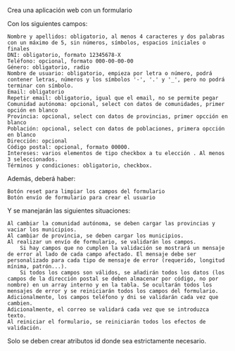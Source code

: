 Crea una aplicación web con un formulario

Con los siguientes campos:

    Nombre y apellidos: obligatorio, al menos 4 caracteres y dos palabras con un máximo de 5, sin números, símbolos, espacios iniciales o finales
    DNI: obligatorio, formato 12345678-X
    Teléfono: opcional, formato 000-00-00-00
    Género: obligatorio, radio
    Nombre de usuario: obligatorio, empieza por letra o número, podrá contener letras, números y los símbolos '-', '.' y '_', pero no podrá terminar con símbolo.
    Email: obligatorio
    Repetir email: obligatorio, igual que el email, no se permite pegar
    Comunidad autónoma: opcional, select con datos de comunidades, primer opción en blanco
    Provincia: opcional, select con datos de provincias, primer opcción en blanco
    Población: opcional, select con datos de poblaciones, primera opcción en blanco
    Dirección: opcional
    Código postal: opcional, formato 00000.
    Intereses: varios elementos de tipo checkbox a tu elección . Al menos 3 seleccionados.
    Términos y condiciones: obligatorio, checkbox.

Además, deberá haber:

    Botón reset para limpiar los campos del formulario
    Botón envío de formulario para crear el usuario

Y se manejarán las siguientes situaciones:

    Al cambiar la comunidad autónoma, se deben cargar las provincias y vaciar los municipios. 
    Al cambiar de provincia, se deben cargar los municipios. 
    Al realizar un envío de formulario, se validarán los campos. 
        Si hay campos que no cumplen la validación se mostrará un mensaje de error al lado de cada campo afectado. El mensaje debe ser personalizado para cada tipo de mensaje de error (requerido, longitud mínima, patrón...).
        Si todos los campos son válidos, se añadirán todos los datos (los campos de la dirección postal se deben almacenar por código, no por nombre) en un array interno y en la tabla. Se ocultarán todos los mensajes de error y se reiniciarán todos los campos del formulario.
    Adicionalmente, los campos teléfono y dni se validarán cada vez que cambien. 
    Adicionalmente, el correo se validará cada vez que se introduzca texto.
    Al reiniciar el formulario, se reiniciarán todos los efectos de validación.

Solo se deben crear atributos id donde sea estrictamente necesario.